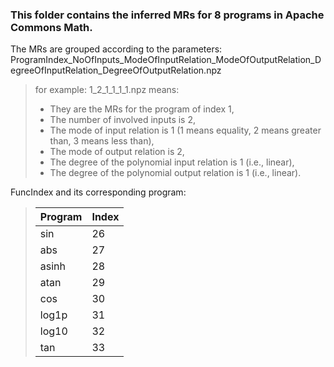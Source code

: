### This folder contains the inferred MRs for 8 programs in Apache Commons Math.

The MRs are grouped according to the parameters: ProgramIndex_NoOfInputs_ModeOfInputRelation_ModeOfOutputRelation_DegreeOfInputRelation_DegreeOfOutputRelation.npz
> for example: 1_2_1_1_1_1.npz means:
>   - They are the MRs for the program of index 1,
>   - The number of involved inputs is 2,
>   - The mode of input relation is 1 (1 means equality, 2 means greater than, 3 means less than),
>   - The mode of output relation is 2,
>   - The degree of the polynomial input relation is 1 (i.e., linear),
>   - The degree of the polynomial output relation is 1 (i.e., linear).

FuncIndex and its corresponding program:
> |Program|Index|
> |:----|:----|
> |sin|26|
> |abs|27|
> |asinh|28|
> |atan|29|
> |cos|30|
> |log1p|31|
> |log10|32|
> |tan|33|